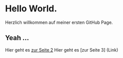 # Hello World.

Herzlich willkommen auf meiner ersten GitHub Page. 

## Yeah ...


Hier geht es [zur Seite 2](https://github.com/dianahavenstein/Erste-Webseite.git)
Hier geht es [zur Seite 3] (Link)
